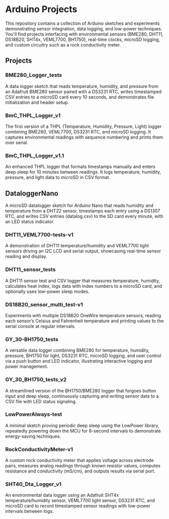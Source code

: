 # Arduino Projects

This repository contains a collection of Arduino sketches and experiments demonstrating sensor integration, data logging, and low-power techniques. You'll find projects interfacing with environmental sensors (BME280, DHT11, DS18B20, SHT4x, VEML7700, BH1750), real-time clocks, microSD logging, and custom circuitry such as a rock conductivity meter.

## Projects

### BME280_Logger_tests
A data logger sketch that reads temperature, humidity, and pressure from an Adafruit BME280 sensor paired with a DS3231 RTC, writes timestamped CSV entries to a microSD card every 10 seconds, and demonstrates file initialization and header setup.

### BmC_THPL_Logger_v1
The first version of a THPL (Temperature, Humidity, Pressure, Light) logger combining BME280, VEML7700, DS3231 RTC, and microSD logging. It captures environmental readings with sequence numbering and prints them over serial.

### BmC_THPL_Logger_v1.1
An enhanced THPL logger that formats timestamps manually and enters deep sleep for 10 minutes between readings. It logs temperature, humidity, pressure, and light data to microSD in CSV format.

## DataloggerNano

A microSD datalogger sketch for Arduino Nano that reads humidity and temperature from a DHT22 sensor, timestamps each entry using a DS1307 RTC, and writes CSV entries (datalog.csv) to the SD card every minute, with an LED status indicator.

### DHT11_VEML7700-tests-v1
A demonstration of DHT11 temperature/humidity and VEML7700 light sensors driving an I2C LCD and serial output, showcasing real-time sensor reading and display.

### DHT11_sensor_tests
A DHT11 sensor test and CSV logger that measures temperature, humidity, calculates heat index, logs data with index numbers to a microSD card, and optionally uses low-power sleep modes.

### DS18B20_sensor_multi_test-v1
Experiments with multiple DS18B20 OneWire temperature sensors, reading each sensor’s Celsius and Fahrenheit temperature and printing values to the serial console at regular intervals.

### GY_30-BH1750_tests
A versatile data logger combining BME280 for temperature, humidity, pressure, BH1750 for light, DS3231 RTC, microSD logging, and user control via a push button and LED indicator, illustrating interactive logging and power management.

### GY_30_BH1750_tests_v2
A streamlined version of the BH1750/BME280 logger that forgoes button input and deep sleep, continuously capturing and writing sensor data to a CSV file with LED status signaling.

### LowPowerAlways-test
A minimal sketch proving periodic deep sleep using the LowPower library, repeatedly powering down the MCU for 8-second intervals to demonstrate energy-saving techniques.

### RockConductivityMeter-v1
A custom rock conductivity meter that applies voltage across electrode pairs, measures analog readings through known resistor values, computes resistance and conductivity (mS/cm), and outputs results via serial port.

### SHT40_Dta_Logger_v1
An environmental data logger using an Adafruit SHT4x temperature/humidity sensor, VEML7700 light sensor, DS3231 RTC, and microSD card to record timestamped sensor readings with low-power intervals between logs.
